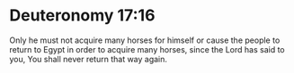 # Deuteronomy 17:16

Only he must not acquire many horses for himself or cause the people to return to Egypt in order to acquire many horses, since the Lord has said to you, You shall never return that way again.
